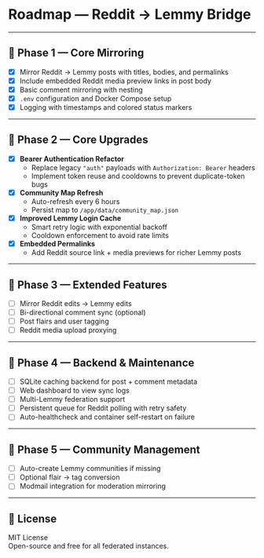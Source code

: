 # Roadmap — Reddit → Lemmy Bridge

---

## 🧱 Phase 1 — Core Mirroring

- [x] Mirror Reddit → Lemmy posts with titles, bodies, and permalinks
- [x] Include embedded Reddit media preview links in post body
- [x] Basic comment mirroring with nesting
- [x] `.env` configuration and Docker Compose setup
- [x] Logging with timestamps and colored status markers

---

## 🧩 Phase 2 — Core Upgrades

- [x] **Bearer Authentication Refactor**  
  - Replace legacy `"auth"` payloads with `Authorization: Bearer` headers  
  - Implement token reuse and cooldowns to prevent duplicate-token bugs
- [x] **Community Map Refresh**  
  - Auto-refresh every 6 hours  
  - Persist map to `/app/data/community_map.json`
- [x] **Improved Lemmy Login Cache**  
  - Smart retry logic with exponential backoff  
  - Cooldown enforcement to avoid rate limits
- [x] **Embedded Permalinks**  
  - Add Reddit source link + media previews for richer Lemmy posts

---

## 💬 Phase 3 — Extended Features

- [ ] Mirror Reddit edits → Lemmy edits
- [ ] Bi-directional comment sync (optional)
- [ ] Post flairs and user tagging
- [ ] Reddit media upload proxying

---

## 🧰 Phase 4 — Backend & Maintenance

- [ ] SQLite caching backend for post + comment metadata
- [ ] Web dashboard to view sync logs
- [ ] Multi-Lemmy federation support
- [ ] Persistent queue for Reddit polling with retry safety
- [ ] Auto-healthcheck and container self-restart on failure

---

## 🧩 Phase 5 — Community Management

- [ ] Auto-create Lemmy communities if missing
- [ ] Optional flair → tag conversion
- [ ] Modmail integration for moderation mirroring

---

## 🪪 License

MIT License  
Open-source and free for all federated instances.
